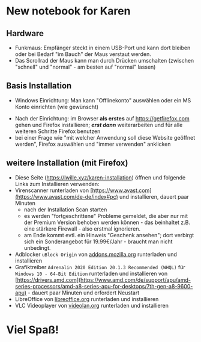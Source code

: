 # New notebook for Karen

## Hardware

* Funkmaus: Empfänger steckt in einem USB-Port und kann dort bleiben oder bei Bedarf "im Bauch" der Maus verstaut werden.
* Das Scrollrad der Maus kann man durch Drücken umschalten (zwischen "schnell" und "normal" - am besten auf "normal" lassen)

## Basis Installation

- Windows Einrichtung: Man kann "Offlinekonto" auswählen oder ein MS Konto einrichten (wie gewünscht)
* Nach der Einrichtung: im Browser **als erstes** auf https://getfirefox.com gehen und Firefox installieren; ***erst dann*** weiterarbeiten und für alle weiteren Schritte Firefox benutzen
* bei einer Frage wie "mit welcher Anwendung soll diese Website geöffnet werden", Firefox auswählen und "immer verwenden" anklicken



## weitere Installation (mit Firefox)

* Diese Seite (https://lwille.xyz/karen-installation) öffnen und folgende Links zum Installieren verwenden:
* Virenscanner runterladen von [https://www.avast.com](https://www.avast.com/de-de/index#pc) und installieren, dauert paar Minuten
  * nach der Installation Scan starten
  * es werden "fortgeschrittene" Probleme gemeldet, die aber nur mit der Premium Version behoben werden können - das beinhaltet z.B. eine stärkere Firewall - also erstmal ignorieren.
  * am Ende kommt evtl. ein Hinweis "Geschenk ansehen"; dort verbirgt sich ein Sonderangebot für 19.99€/Jahr - braucht man nicht unbedingt.
* Adblocker `uBlock Origin` von [addons.mozilla.org](https://addons.mozilla.org/en-US/firefox/addon/ublock-origin) runterladen und installieren
* Grafiktreiber `Adrenalin 2020 Edition 20.1.3 Recommended (WHQL)` für `Windows 10 - 64-Bit Edition` runterladen und installieren von [https://drivers.amd.com](https://www.amd.com/de/support/apu/amd-series-processors/amd-a8-series-apu-for-desktops/7th-gen-a8-9600-apu) - dauert paar Minuten und erfordert Neustart
* LibreOffice von [libreoffice.org](https://libreoffice.org) runterladen und installieren
* VLC Videoplayer von [videolan.org](https://videolan.org) runterladen und installieren



# Viel Spaß!
